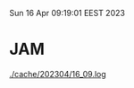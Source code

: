 Sun 16 Apr 09:19:01 EEST 2023
# JAM
<a href='./cache/202304/16_09.log'>./cache/202304/16_09.log</a>
